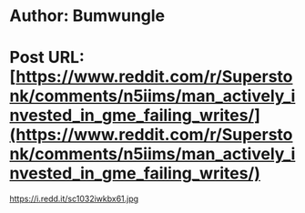 # Author: Bumwungle
# Post URL: [https://www.reddit.com/r/Superstonk/comments/n5iims/man_actively_invested_in_gme_failing_writes/](https://www.reddit.com/r/Superstonk/comments/n5iims/man_actively_invested_in_gme_failing_writes/)


https://i.redd.it/sc1032iwkbx61.jpg